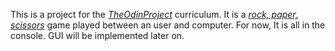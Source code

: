 This is a project for the [_TheOdinProject_](https://www.theodinproject.com/paths/foundations/courses/foundations/lessons/rock-paper-scissors) curriculum. It is a [_rock, paper, scissors_](https://en.wikipedia.org/wiki/Rock_paper_scissors) game played between an user and computer. For now, It is all in the console. GUI will be implemented later on.
